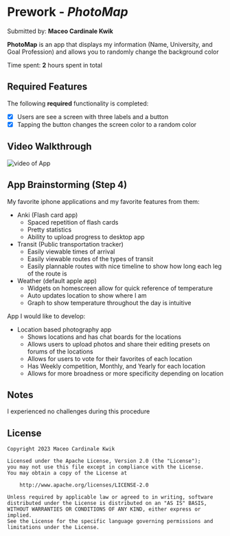 # Prework - *PhotoMap*

Submitted by: **Maceo Cardinale Kwik**

**PhotoMap** is an app that displays my information (Name, University, and Goal Profession) and allows you to randomly change the background color

Time spent: **2** hours spent in total

## Required Features

The following **required** functionality is completed:

- [x] Users are see a screen with three labels and a button
- [x] Tapping the button changes the screen color to a random color
 
## Video Walkthrough

<img src="https://imgur.com/d0dKay9.gif" alt="video of App">

## App Brainstorming (Step 4)

My favorite iphone applications and my favorite features from them:

- Anki (Flash card app)
   - Spaced repetition of flash cards
   - Pretty statistics
   - Ability to upload progress to desktop app
- Transit (Public transportation tracker)
   - Easily viewable times of arrival
   - Easily viewable routes of the types of transit
   - Easily plannable routes with nice timeline to show how long each leg of the route is
- Weather (default apple app)
   - Widgets on homescreen allow for quick reference of temperature
   - Auto updates location to show where I am
   - Graph to show temperature throughout the day is intuitive

App I would like to develop:

- Location based photography app
   - Shows locations and has chat boards for the locations
   - Allows users to upload photos and share their editing presets on forums of the locations
   - Allows for users to vote for their favorites of each location
   - Has Weekly competition, Monthly, and Yearly for each location
   - Allows for more broadness or more specificity depending on location

## Notes

I experienced no challenges during this procedure

## License

    Copyright 2023 Maceo Cardinale Kwik

    Licensed under the Apache License, Version 2.0 (the "License");
    you may not use this file except in compliance with the License.
    You may obtain a copy of the License at

        http://www.apache.org/licenses/LICENSE-2.0

    Unless required by applicable law or agreed to in writing, software
    distributed under the License is distributed on an "AS IS" BASIS,
    WITHOUT WARRANTIES OR CONDITIONS OF ANY KIND, either express or implied.
    See the License for the specific language governing permissions and
    limitations under the License.
